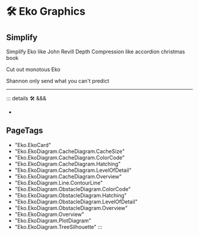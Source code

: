 # 🛠 <eko>Eko Graphics</eko>

## Simplify

Simplify Eko like John Revill
Depth Compression like accordion christmas book

Cut out monotous Eko

Shannon only send what you can't predict

---

<!-- =================================================== -->
<!-- =================================================== -->
<!-- =================================================== -->
<!-- =================================================== -->
<!-- =================================================== -->
::: details 🛠 <dev>&&&</dev>

-

<h2>PageTags</h2>

- "Eko.EkoCard"
- "Eko.EkoDiagram.CacheDiagram.CacheSize"
- "Eko.EkoDiagram.CacheDiagram.ColorCode"
- "Eko.EkoDiagram.CacheDiagram.Hatching"
- "Eko.EkoDiagram.CacheDiagram.LevelOfDetail"
- "Eko.EkoDiagram.CacheDiagram.Overview"
- "Eko.EkoDiagram.Line.ContourLine"
- "Eko.EkoDiagram.ObstacleDiagram.ColorCode"
- "Eko.EkoDiagram.ObstacleDiagram.Hatching"
- "Eko.EkoDiagram.ObstacleDiagram.LevelOfDetail"
- "Eko.EkoDiagram.ObstacleDiagram.Overview"
- "Eko.EkoDiagram.Overview"
- "Eko.EkoDiagram.PlotDiagram"
- "Eko.EkoDiagram.TreeSilhouette"
:::
